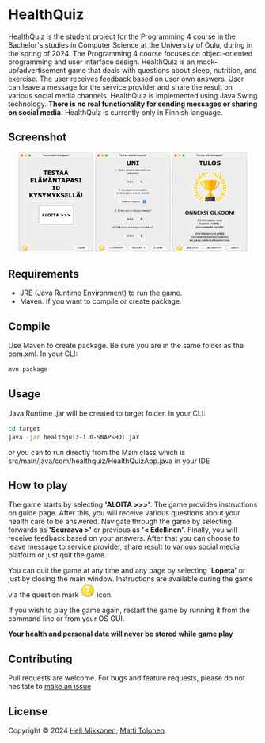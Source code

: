 # HealthQuiz

HealthQuiz is the student project for the Programming 4 course in the Bachelor's studies in Computer Science at the University of Oulu, during in the spring of 2024. The Programming 4 course focuses on object-oriented programming and user interface design. HealthQuiz is an  mock-up/advertisement game that deals with questions about sleep, nutrition, and exercise. The user receives feedback based on user own answers. User can leave a message for the service provider and share the result on various social media channels. HealthQuiz is implemented using Java Swing technology. **There is no real functionality for sending messages or sharing on social media.** HealthQuiz is currently only in Finnish language.


## Screenshot

<p align="center" width="100%">
    <img width="30%" src="screenshots/healthquiz1.png">
    <img width="30%" src="screenshots/healthquiz2.png">
    <img width="30%" src="screenshots/healthquiz3.png">
</p>

## Requirements

- JRE (Java Runtime Environment) to run the game.
- Maven. If you want to compile or create package.


## Compile

Use Maven to create package. Be sure you are in the same folder as the pom.xml. In your CLI:

```bash
mvn package
```

## Usage

Java Runtime .jar will be created to target folder. In your CLI:

```bash
cd target
java -jar healthquiz-1.0-SNAPSHOT.jar
```

or you can to run directly from the Main class which is src/main/java/com/healthquiz/HealthQuizApp.java in your IDE

## How to play

The game starts by selecting **'ALOITA >>>'**. The game provides instructions on guide page. After this, you will receive various questions about your health care to be answered. Navigate through the game by selecting forwards as **'Seuraava >'** or previous as **'< Edellinen'**. Finally, you will receive feedback based on your answers. After that you can choose to leave message to service provider, share result to various social media platform or just quit the game. 

You can quit the game at any time and any page by selecting **'Lopeta'** or just by closing the main window. Instructions are available during the game via the question mark ![Help](src/main/resources/help.png) icon.

If you wish to play the game again, restart the game by running it from the command line or from your OS GUI.

**Your health and personal data will never be stored while game play**

## Contributing

Pull requests are welcome. For bugs and feature requests, please do not hesitate to [make an issue](https://github.com/Maantol/healthquiz/issues)

## License

Copyright © 2024 [Heli Mikkonen](mailto:heli.mikkonen@student.oulu.fi), [Matti Tolonen](mailto:matti.tolonen@student.oulu.fi).
